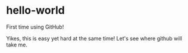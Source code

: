 # hello-world
First time using GitHub!

Yikes, this is easy yet hard at the same time! Let's see where github will take me.
